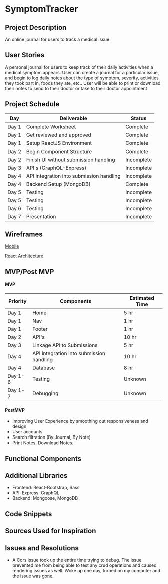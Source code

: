 # **SymptomTracker**


## **Project Description**
An online journal for users to track a medical issue. 

## **User Stories**
A personal journal for users to keep track of their daily activities when a medical symptom appears. User can create a journal for a particular issue, and begin to log daily notes about the type of symptom, severity, activities they took part in, foods they ate, etc.. User will be able to print or download their notes to send to their doctor or take to their doctor appointment

## **Project Schedule**

| Day      | Deliverable       | Status     |
| -------- | ----------------- | ---------- |
| Day 1 | Complete Worksheet | Complete
| Day 1 | Get reviewed and approved | Complete
| Day 1 | Setup ReactJS Environment | Complete
| Day 2 | Begin Component Structure | Complete
| Day 2 | Finish UI without submission handling | Incomplete
| Day 3 | API's (GraphQL-Express) | Incomplete
| Day 4 | API integration into submission handling | Incomplete
| Day 4 | Backend Setup (MongoDB) | Complete
| Day 5 | Testing | Incomplete
| Day 5 | Testing | Incomplete
| Day 6 | Testing | Incomplete
| Day 7 | Presentation | Incomplete



## **Wireframes**

[Mobile](https://imgur.com/yB3V9AB)

[React Architecture](https://imgur.com/yB3V9AB)

## **MVP/Post MVP**


#### **MVP**

| Priority     | Components       | Estimated Time     |
| -------- | ----------------- | ---------- |
| Day 1 | Home | 5 hr
| Day 1 | Nav | 1 hr
| Day 1 | Footer | 1 hr
| Day 2 | API's | 10 hr
| Day 3 | Linkage API to Submissions | 5 hr
| Day 4 | API integration into submission handling | 10 hr
| Day 4 | Database | 8 hr
| Day 1-6 | Testing | Unknown
| Day 1-7 | Debugging | Unknown | All of it


#### **PostMVP**

- Improving User Experience by smoothing out responsiveness and design
- User accounts
- Search filtration (By Journal, By Note)
- Print Notes, Download Notes.

## **Functional Components**


## **Additional Libraries**

- Frontend: React-Bootstrap, Sass
- API: Express, GraphQL
- Backend: Mongoose, MongoDB

## **Code Snippets**


## Sources Used for Inspiration


## **Issues and Resolutions**
- A Cors issue took up the entire time trying to debug. The issue prevented me from being able to test any crud operations and caused rendering issues as well. Woke up one day, turned on my computer and the issue was gone. 